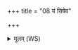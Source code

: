 +++
title = "08 यं सिषेव"

+++
<details><summary>मूलम् (WS)</summary>

यं सिषेव वृषभश्चर्षणीनामिन्द्रो वज्रमहिना स्पर्धमानः ।  
येन वृत्रं मघवा सम्पिपेश तं नः प्र बूहि यदि तं प्रवेत्थ ॥ ९ ॥
</details>